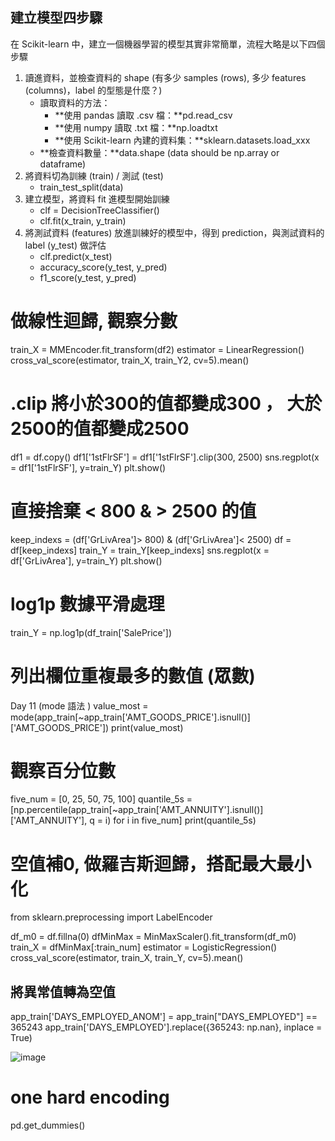 ## 建立模型四步驟

在 Scikit-learn 中，建立一個機器學習的模型其實非常簡單，流程大略是以下四個步驟

1. 讀進資料，並檢查資料的 shape (有多少 samples (rows), 多少 features (columns)，label 的型態是什麼？)
    - 讀取資料的方法：
        - **使用 pandas 讀取 .csv 檔：**pd.read_csv
        - **使用 numpy 讀取 .txt 檔：**np.loadtxt 
        - **使用 Scikit-learn 內建的資料集：**sklearn.datasets.load_xxx
    - **檢查資料數量：**data.shape (data should be np.array or dataframe)
2. 將資料切為訓練 (train) / 測試 (test)
    - train_test_split(data)
3. 建立模型，將資料 fit 進模型開始訓練
    - clf = DecisionTreeClassifier()
    - clf.fit(x_train, y_train)
4. 將測試資料 (features) 放進訓練好的模型中，得到 prediction，與測試資料的 label (y_test) 做評估
    - clf.predict(x_test)
    - accuracy_score(y_test, y_pred)
    - f1_score(y_test, y_pred)

# 做線性迴歸, 觀察分數
train_X = MMEncoder.fit_transform(df2)
estimator = LinearRegression()
cross_val_score(estimator, train_X, train_Y2, cv=5).mean()

# .clip 將小於300的值都變成300 ， 大於2500的值都變成2500
df1 = df.copy()
df1['1stFlrSF'] = df1['1stFlrSF'].clip(300, 2500)
sns.regplot(x = df1['1stFlrSF'], y=train_Y)
plt.show()

# 直接捨棄 < 800 &  > 2500 的值
keep_indexs = (df['GrLivArea']> 800) & (df['GrLivArea']< 2500)
df = df[keep_indexs]
train_Y = train_Y[keep_indexs]
sns.regplot(x = df['GrLivArea'], y=train_Y)
plt.show()


# log1p 數據平滑處理
train_Y = np.log1p(df_train['SalePrice'])

# 列出欄位重複最多的數值 (眾數)
Day 11 (mode 語法 )
value_most = mode(app_train[~app_train['AMT_GOODS_PRICE'].isnull()]['AMT_GOODS_PRICE'])
print(value_most)

# 觀察百分位數
five_num = [0, 25, 50, 75, 100]
quantile_5s = [np.percentile(app_train[~app_train['AMT_ANNUITY'].isnull()]['AMT_ANNUITY'], q = i) for i in five_num]
print(quantile_5s)


# 空值補0, 做羅吉斯迴歸，搭配最大最小化
from sklearn.preprocessing import LabelEncoder

df_m0 = df.fillna(0)
dfMinMax = MinMaxScaler().fit_transform(df_m0)
train_X = dfMinMax[:train_num]
estimator = LogisticRegression()
cross_val_score(estimator, train_X, train_Y, cv=5).mean()

## 將異常值轉為空值
app_train['DAYS_EMPLOYED_ANOM'] = app_train["DAYS_EMPLOYED"] == 365243
app_train['DAYS_EMPLOYED'].replace({365243: np.nan}, inplace = True)


![image](https://imgur.com/vDNcbkS)


# one hard encoding
pd.get_dummies()

